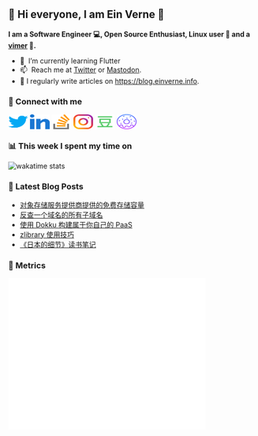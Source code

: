 ## 👋 Hi everyone, I am Ein Verne 👋

**I am a Software Engineer 💻, Open Source Enthusiast, Linux user :penguin: and a [vimer](https://github.com/einverne/dotfiles) :man:.**

- 🌱 &nbsp;I’m currently learning Flutter
- 📫 &nbsp;Reach me at [Twitter](https://twitter.com/einverne) or <a rel="me" href="https://m.einverne.info/@einverne">Mastodon</a>.
- 📝 I regularly write articles on <https://blog.einverne.info>.


### 🔗 Connect with me
<a href="https://twitter.com/einverne" target="_blank"><img align="center" src="images/twitter.svg" alt="twitter einverne" height="30" width="40" /></a>
<a href="https://linkedin.com/in/einverne" target="_blank"><img align="center" src="images/linked-in-alt.svg" alt="linkedin einverne" height="30" width="40" /></a>
<a href="https://stackoverflow.com/users/1820217/einverne" target="_blank"><img align="center" src="images/stack-overflow.svg" alt="stackoverflow einverne" height="30" width="40" /></a>
<a href="https://instagram.com/einverne" target="_blank"><img align="center" src="images/instagram.svg" alt="instagram einverne" height="30" width="40" /></a>
<a href="https://www.douban.com/people/einverne" target="_blank"><img align="center" src="images/douban.svg" alt="douban einverne" height="30" width="40" /></a>
<a href="https://homer.einverne.info" target="_blank"><img align="center" src="images/homer.svg" alt="einverne online services" height="30" width="40" /></a>

### 📊 This week I spent my time on

![wakatime stats](https://github-readme-stats.vercel.app/api/wakatime?username=einverne&api_domain=wakapi.einverne.info&hide_title=true&hide_border=true&langs_count=5&bg_color=00000000&text_color=777&layout=compact)

### 📕 Latest Blog Posts
<!-- BLOG-POST-LIST:START -->
- [对象存储服务提供商提供的免费存储容量](https://einverne.github.io/post/2023/09/free-object-based-storage-providers.html)
- [反查一个域名的所有子域名](https://einverne.github.io/post/2023/09/subdomain-scanner.html)
- [使用 Dokku 构建属于你自己的 PaaS](https://einverne.github.io/post/2023/09/dokku-minimum-paas.html)
- [zlibrary 使用技巧](https://einverne.github.io/post/2023/09/zlibrary-usage.html)
- [《日本的细节》读书笔记](https://einverne.github.io/post/2023/08/japan-details.html)
<!-- BLOG-POST-LIST:END -->

### 👻 Metrics
<img align="left" src="/metrics.base.svg" alt="Metrics" width="400">
